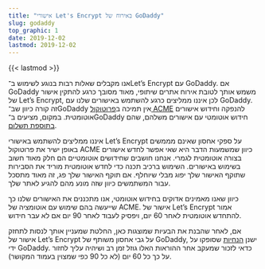 ```yaml
---
title: "אישורי Let's Encrypt באירוח של GoDaddy"
slug: godaddy
top_graphic: 1
date: 2019-12-02
lastmod: 2019-12-02
---
```


{{< lastmod >}}

אנו מקבלים שאלות רבות בנוגע לשימוש ב־Let’s Encrypt עם GoDaddy. אם GoDaddy משמש אותך לטובת אירוח אתרים שיתופי, מאוד מסובך כרגע להתקין אישור של Let’s Encrypt, לכן איננו ממליצים כרגע להשתמש באישורים שלנו עם GoDaddy. זה קורה כיוון שב־GoDaddy אין תמיכה ב[פרוטוקול ACME](https://tools.ietf.org/html/rfc8555) להנפקה וחידוש אישורים אוטומטית. במקום, מציעים ב־GoDaddy חידוש אוטומטי עם אישורים משלהם, שהם [בתוספת תשלום](https://www.godaddy.com/web-security/ssl-certificate).

איננו ממליצים להשתמש באישורי Let’s Encrypt על ספקי אחסון שאינם מממשים באופן ישיר את פרוטוקול ACME כיוון שמשמעות הדבר היא שאי אפשר לחדש אישורים בצורה אוטומטית לגמרי. אנחנו חושבים שחידושים אוטומטיים הם חלק מאוד חשוב בשימוש באישורים. השימוש ברכיב תכנה כדי לחדש אוטומטית מוריד את הסבירות שתוקף האישור שלך יפוג מבלי שיוחלף. אם תוקף האישור שלך פג, זה מאוד מתסכל עבור המשתמשים כיוון שזה מונע מהם להגיע לאתר שלך.

כיוון שאנו מאמינים אדוקים בחידוש אוטומטי, אנו מתכננים את האישורים שלנו כך שייעשה בהם שימוש עם אוטומציה של ACME. אישור של Let’s Encrypt אמור להתחדש אוטומטית לאחר 60 יום, ויפסיק לעבוד לאחר 90 יום אם לא עבר חידוש.

אם, לאחר שהבנת את הבעיות שמוצגות כאן, החלטת שמעניין אותך לנסות לתחזק אישור של Let’s Encrypt על גבי אחסון משותף של GoDaddy, ישנן [הנחיות](https://www.godaddy.com/help/install-a-lets-encrypt-certificate-on-your-cpanel-hosting-account-28023) שסופקו על ידי GoDaddy. כדאי לזכור שמעקב אחר ההוראות האלו גוזל זמן רב ושיהיה עליך לחזור על כך כל 60 יום (לא כל 90 כפי שמצוין בעמוד המקושר).
